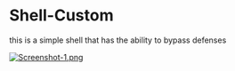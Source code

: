 # Shell-Custom
this is a simple shell that has the ability to bypass defenses


[![Screenshot-1.png](https://i.postimg.cc/K8pBh8Gz/Screenshot-1.png)](https://postimg.cc/5Xv6w1Fd)
